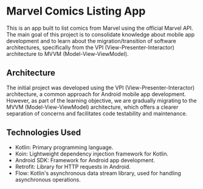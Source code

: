 # Marvel Comics Listing App

This is an app built to list comics from Marvel using the official Marvel API. The main goal of this project is to consolidate knowledge about mobile app development and to learn about the migration/transition of software architectures, specifically from the VPI (View-Presenter-Interactor) architecture to MVVM (Model-View-ViewModel).

## Architecture

The initial project was developed using the VPI (View-Presenter-Interactor) architecture, a common approach for Android mobile app development. However, as part of the learning objective, we are gradually migrating to the MVVM (Model-View-ViewModel) architecture, which offers a clearer separation of concerns and facilitates code testability and maintenance.

## Technologies Used

- Kotlin: Primary programming language.
- Koin: Lightweight dependency injection framework for Kotlin.
- Android SDK: Framework for Android app development.
- Retrofit: Library for HTTP requests in Android.
- Flow: Kotlin's asynchronous data stream library, used for handling asynchronous operations.
